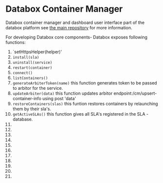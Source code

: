 
# Databox Container Manager

Databox container manager and dashboard user interface part of the databox platform 
see [the main repository](https://github.com/me-box/databox) for more information. 

For developing Databox core components- Databox exposes following functions:
1. `setHttpsHelper(helper)'
2. `install(sla)`
3. `uninstall(service)`
4. `restart(container)`
5. `connect()`
5. `listContainers()`
6. `generateArbiterToken(name)` this function generates token to be passed to arbitor for the service.
7. `updateArbiter(data)` this function updates arbitor endpoint:/cm/upsert-container-info using post 'data'
8. `restoreContainers(slas)` this funtion restores containers by relaunching them by their sla's.
9. `getActiveSLAs()` this function gives all SLA's registered in the SLA - database.
10. 
11.
12.
13.
14.
15.
16.
17.
18.
19.
20.


